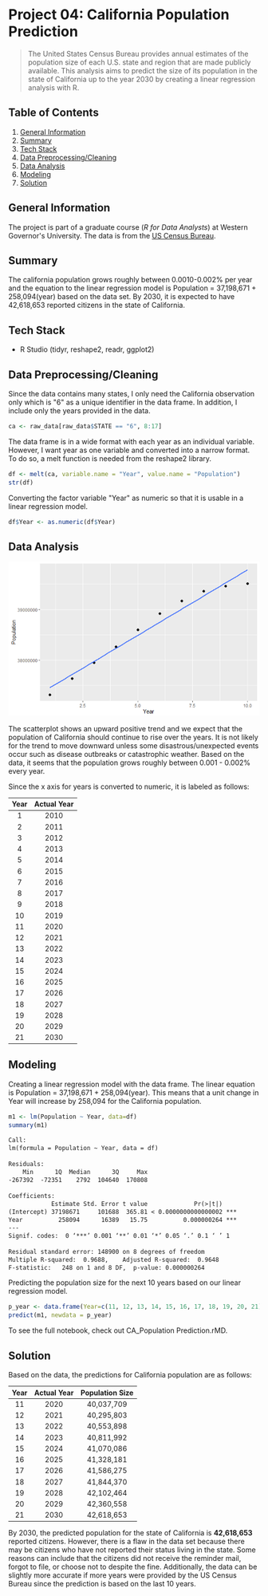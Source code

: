 # Project 04: California Population Prediction
> The United States Census Bureau provides annual estimates of the population size of each U.S. state and region that are made publicly available. This analysis aims to predict the size of its population in the state of California up to the year 2030 by creating a linear regression analysis with R.

Table of Contents
---
1. [General Information](#general-information)
2. [Summary](#summary)
3. [Tech Stack](#tech-stack)
4. [Data Preprocessing/Cleaning](#data-preprocessingcleaning)
6. [Data Analysis](#data-analysis)
7. [Modeling](#modeling)
8. [Solution](#solution)

<a name="https://github.com/sangtvo/California-Population-Prediction#general-information"/>
<a name="https://github.com/sangtvo/California-Population-Prediction#summary"/>
<a name="https://github.com/sangtvo/California-Population-Prediction#tech-stack"/>
<a name="https://github.com/sangtvo/California-Population-Prediction#data-preprocessingcleaning"/>
<a name="https://github.com/sangtvo/California-Population-Prediction#data-analysis"/>
<a name="https://github.com/sangtvo/California-Population-Prediction#modeling"/>
<a name="https://github.com/sangtvo/California-Population-Prediction#solution"/>

General Information
---
The project is part of a graduate course (_R for Data Analysts_) at Western Governor's University. The data is from the [US Census Bureau](https://www.census.gov/programs-surveys/popest.html).

Summary
---
The california population grows roughly between 0.0010-0.002% per year and the equation to the linear regression model is Population = 37,198,671 + 258,094(year) based on the data set. By 2030, it is expected to have 42,618,653 reported citizens in the state of California.

Tech Stack
---
* R Studio (tidyr, reshape2, readr, ggplot2)

Data Preprocessing/Cleaning
---
Since the data contains many states, I only need the California observation only which is "6" as a unique identifier in the data frame. In addition, I include only the years provided in the data.
```r
ca <- raw_data[raw_data$STATE == "6", 8:17]
```

The data frame is in a wide format with each year as an individual variable. However, I want year as one variable and converted into a narrow format. To do so, a melt function is needed from the reshape2 library.

```r
df <- melt(ca, variable.name = "Year", value.name = "Population")
str(df)
```

Converting the factor variable "Year" as numeric so that it is usable in a linear regression model.
```r
df$Year <- as.numeric(df$Year)
```

Data Analysis
---
![Scatterplot](https://github.com/sangtvo/California-Population-Prediction/blob/main/images/LRmodel.PNG?raw=true)

The scatterplot shows an upward positive trend and we expect that the population of California should continue to rise over the years. It is not likely for the trend to move downward unless some disastrous/unexpected events occur such as disease outbreaks or catastrophic weather. Based on the data, it seems that the population grows roughly between 0.001 - 0.002% every year. 

Since the x axis for years is converted to numeric, it is labeled as follows:

Year | Actual Year
:-------------------------:|:-------------------------:
1 | 2010
2 | 2011
3 | 2012
4 | 2013
5 | 2014
6 | 2015
7 | 2016
8 | 2017
9 | 2018
10 | 2019
11 | 2020
12 | 2021
13 | 2022
14 | 2023
15 | 2024
16 | 2025
17 | 2026
18 | 2027
19 | 2028
20 | 2029
21 | 2030

Modeling
---
Creating a linear regression model with the data frame. The linear equation is Population = 37,198,671 + 258,094(year). This means that a unit change in Year will increase by 258,094 for the California population.
```r
m1 <- lm(Population ~ Year, data=df)
summary(m1)
```

```
Call:
lm(formula = Population ~ Year, data = df)

Residuals:
    Min      1Q  Median      3Q     Max 
-267392  -72351    2792  104640  170808 

Coefficients:
            Estimate Std. Error t value             Pr(>|t|)    
(Intercept) 37198671     101688  365.81 < 0.0000000000000002 ***
Year          258094      16389   15.75          0.000000264 ***
---
Signif. codes:  0 ‘***’ 0.001 ‘**’ 0.01 ‘*’ 0.05 ‘.’ 0.1 ‘ ’ 1

Residual standard error: 148900 on 8 degrees of freedom
Multiple R-squared:  0.9688,	Adjusted R-squared:  0.9648 
F-statistic:   248 on 1 and 8 DF,  p-value: 0.000000264
```

Predicting the population size for the next 10 years based on our linear regression model.
```r
p_year <- data.frame(Year=c(11, 12, 13, 14, 15, 16, 17, 18, 19, 20, 21))
predict(m1, newdata = p_year)
```

To see the full notebook, check out CA_Population Prediction.rMD.

Solution
---
Based on the data, the predictions for California population are as follows:

Year | Actual Year | Population Size
:-------------------------:|:-------------------------:|:-------------------------:
11 | 2020 | 40,037,709
12 | 2021 | 40,295,803
13 | 2022 | 40,553,898
14 | 2023 | 40,811,992 
15 | 2024 | 41,070,086 
16 | 2025 | 41,328,181 
17 | 2026 | 41,586,275 
18 | 2027 | 41,844,370 
19 | 2028 | 42,102,464 
20 | 2029 | 42,360,558 
21 | 2030 | 42,618,653 

By 2030, the predicted population for the state of California is **42,618,653** reported citizens. However, there is a flaw in the data set because there may be citizens who have not reported their status living in the state. Some reasons can include that the citizens did not receive the reminder mail, forgot to file, or choose not to despite the fine. Additionally, the data can be slightly more accurate if more years were provided by the US Census Bureau since the prediction is based on the last 10 years. 